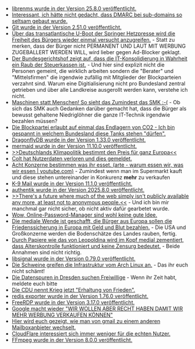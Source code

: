* [librenms wurde in der Version 25.8.0 veröffentlicht.](https://github.com/librenms/librenms/releases/tag/25.8.0)
* [Interessant, ich hätte nicht gedacht, dass DMARC bei sub-domains so seltsam gebaut wurde.](https://utcc.utoronto.ca/~cks/space/blog/spam/DMARCPolicyInheritanceNotes)
* [Git wurde in der Version 2.51.0 veröffentlicht.](https://raw.githubusercontent.com/git/git/master/Documentation/RelNotes/2.51.0.adoc)
* [Über das transatlantische U-Boot der Springer Hetzpresse wird die Freiheit des Bürgers wieder einmal versucht anzugreifen.](https://www.bleepingcomputer.com/news/legal/mozilla-warns-germany-could-soon-declare-ad-blockers-illegal/) - Statt zu merken, dass der Bürger nicht PERMANENT UND LAUT MIT WERBUNG ZUGEBALLERT WERDEN WILL, wird lieber gegen Ad-Blocker geklagt.
* [Der Bundesgerichtshof zeigt auf, dass die IT-Konsolidierung in Wahrheit ein Raub der Steuerkassen ist.](https://netzpolitik.org/2025/bundesrechnungshof-bundesregierung-verfehlt-ziele-der-it-konsolidierung/) - Und hier sind explizit nicht die Personen gemeint, die wirklich arbeiten sondern die "Berater" und "Mittelsfirmen" die irgendwie zufällig mit Mitglieder der Blockparteien verzahnt sind. Warum eine Digitialisierung nicht pro Bundesland zentral getrieben und über alle Landkreise ausgerollt werden kann, verstehe ich nicht.
* [Maschinen statt Menschen! So sieht das Zumindest das SMK :-(](https://www.bildung.sachsen.de/blog/index.php/2025/08/18/intelligentes-lernsystem-bettermarks/) - Ob sich das SMK auch Gedanken darüber gemacht hat, dass die Bürger als bewusst gehaltene Niedriglöhner die ganze IT-Technik irgendwie bezahlen müssen?
* [Die Blockpartei erlaubt auf einmal das Endlagern von CO2 - Ich bin gespannt in welchem Bundesland diese Tanks stehen "dürfen".](https://www.deutschlandfunk.de/co2-speicherung-abscheidung-ccs-kohlendioxid-100.html)
* [DragonflyDB wurde in der Version 1.33.0 veröffentlicht.](https://github.com/dragonflydb/dragonfly/releases/tag/v1.33.0)
* [mermaid wurde in der Version 11.10.0 veröffentlicht.](https://github.com/mermaid-js/mermaid/releases/tag/mermaid%4011.10.0)
* [>>Deutschlands Klimapolitik bestimmt den Preis für ganz Europa<<](https://www.deutschlandfunk.de/emissionshandel-ets-europa-klimaschutz-100.html)
* [Colt hat Nutzerdaten verloren und dies gemeldet.](https://www.borncity.com/blog/2025/08/19/cyber-vorfall-bei-sip-trunk-anbieter-colt/)
* [Acht Konzerne bestimmen was ihr esset. (arte - warum essen wir, was wir essen | youtube.com)](https://www.youtube.com/watch?v=tNXsF7DUDCE) - Zumindest wenn man im Supermarkt kauft und diese stehen untereinander in Konkurenz **mehr** zu verkaufen
* [K-9 Mail wurde in der Version 11.1.0 veröffentlicht.](https://github.com/thunderbird/thunderbird-android/releases/tag/K9MAIL_11_1)
* [authentik wurde in der Version 2025.8.0 veröffentlicht.](https://github.com/goauthentik/authentik/releases/tag/version/2025.8.0)
* [>>There's a future where much of the web simply isn't publicly available any more, at least not to anonymous people.<<](https://utcc.utoronto.ca/~cks/space/blog/web/WebIsKindOfFragile) - Und ich bin mir manchmal gar nicht sicher, ob nicht aktiv dafür gearbetet wurde.
* [Wow, Online-Password-Manager sind wohl keine gute Idee.](https://www.bleepingcomputer.com/news/security/major-password-managers-can-leak-logins-in-clickjacking-attacks/)
* [Die mediale Wende ist geschafft, die Bürger aus Europa sollen die Friedenssicherung in Europa mit Geld und Blut bezahlen.](https://www.deutschlandfunk.de/ukraine-sicherheitsgarantien-usa-europa-100.html) - Die USA und Großkonzerne werden die Bodenschätze des Landes rauben, fertig.
* [Durch Papiere wie das von Leopoldina wird im Kopf medial zementiert, dass Alterskontrolle funktioniert und keine Zensurg bedeutet.](https://netzpolitik.org/2025/leopoldina-papier-unter-der-lupe-die-magische-anziehungskraft-des-social-media-verbots/) - Beide Annahmen sind nicht richtig.
* [libsignal wurde in der Version 0.79.0 veröffentlicht.](https://github.com/signalapp/libsignal/releases/tag/v0.79.0)
* [Die Schweine greifen die Infrastruktur vom Arch Linux an.](https://lwn.net/Articles/1034716/) - Das ihr euch nicht schämt!
* [Die Datenspuren in Dresden suchen Freiwillige](https://c3d2.de/news/datenspuren-2025-engel.html) - Wenn ihr Zeit habt, meldete euch bitte
* [Die CDU nennt Krieg jetzt "Erhaltung von Frieden".](https://tuxproject.de/blog/2025/08/liegengebliebenes-vom-21-august-2025/)
* [redis exporter wurde in der Version 1.76.0 veröffentlicht.](https://github.com/oliver006/redis_exporter/releases/tag/v1.76.0)
* [FreeRDP wurde in der Version 3.17.0 veröffentlicht.](https://github.com/FreeRDP/FreeRDP/releases/tag/3.17.0)
* [Google macht wieder "WIR WOLLEN ABER RECHT HABEN DAMIT WIR MEHR WERBUNG VERKAUFEN KÖNNEN"](https://www.onli-blogging.de/2555/Linksammlung-342025.html)
* [Hier wird euch gezeigt, wie man von gmail zu einem anderen Mailboxanbieter wechselt.](https://giuliomagnifico.blog/post/2025-08-18-leaving-gmail/)
* [CloudFlare interessiert sich immer weniger für die echten Nutzer.](https://utcc.utoronto.ca/~cks/space/blog/web/WebsitesDontCareAboutClients)
* [FFmpeg wurde in der Version 8.0.0 veröffentlicht.](https://lwn.net/Articles/1034813/)
